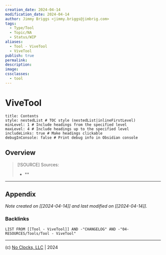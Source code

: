 ```yaml
---
creation_date: 2024-04-14
modification_date: 2024-04-14
author: Jimmy Briggs <jimmy.briggs@jimbrig.com>
tags:
  - Type/Tool
  - Topic/NA
  - Status/WIP
aliases:
  - Tool - ViveTool
  - ViveTool
publish: true
permalink:
description:
image:
cssclasses:
  - tool
---
```



# ViveTool

```table-of-contents
title: Contents 
style: nestedList # TOC style (nestedList|inlineFirstLevel)
minLevel: 1 # Include headings from the specified level
maxLevel: 4 # Include headings up to the specified level
includeLinks: true # Make headings clickable
debugInConsole: false # Print debug info in Obsidian console
```

## Overview

> [!SOURCE] Sources:
> - **

***

## Appendix

*Note created on [[2024-04-14]] and last modified on [[2024-04-14]].*

### Backlinks

```dataview
LIST FROM [[Tool - ViveTool]] AND -"CHANGELOG" AND -"04-RESOURCES/Tools/Tool - ViveTool"
```

***

(c) [No Clocks, LLC](https://github.com/noclocks) | 2024